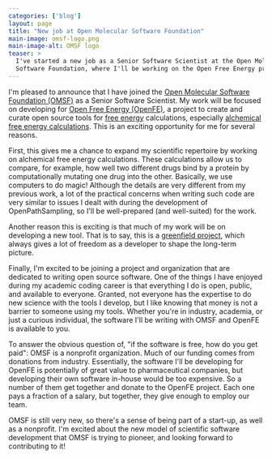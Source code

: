 ```yaml
---
categories: ['blog']
layout: page
title: "New job at Open Molecular Software Foundation"
main-image: omsf-logo.png
main-image-alt: OMSF logo
teaser: >
  I've started a new job as a Senior Software Scientist at the Open Molecular
  Software Foundation, where I'll be working on the Open Free Energy project.
---
```


<!--![{{ page.main-image-alt }}]({{ page.main-image }}){: .right-image}-->

I'm pleased to announce that I have joined the [Open Molecular Software
Foundation (OMSF)](https://omsf.io) as a Senior Software Scientist. My work
will be focused on developing for [Open Free Energy
(OpenFE)](https://openfree.energy), a project to create and curate open source
tools for [free
energy](https://en.wikipedia.org/wiki/Thermodynamic_free_energy) calculations,
especially [alchemical free energy
calculations](http://alchemistry.org/wiki/Main_Page).  This is an exciting
opportunity for me for several reasons.

First, this gives me a chance to expand my scientific repertoire by working on
alchemical free energy calculations. These calculations allow us to compare,
for example, how well two different drugs bind by a protein by computationally
mutating one drug into the other. Basically, we use computers to do magic!
Although the details are very different from my previous work, a lot of the
practical concerns when writing such code are very similar to issues I dealt
with during the development of OpenPathSampling, so I'll be well-prepared (and
well-suited) for the work.

Another reason this is exciting is that much of my work will be on developing a
new tool. That is to say, this is a [greenfield
project](https://en.wikipedia.org/wiki/Greenfield_project), which always gives
a lot of freedom as a developer to shape the long-term picture.

Finally, I'm excited to be joining a project and organization that are
dedicated to writing open source software. One of the things I have enjoyed
during my academic coding career is that everything I do is open, public, and
available to everyone. Granted, not everyone has the expertise to do new
science with the tools I develop, but I like knowing that money is not a
barrier to someone using my tools. Whether you're in industry, academia, or
just a curious individual, the software I'll be writing with OMSF and OpenFE is
available to you.

To answer the obvious question of, "if the software is free, how do you get
paid": OMSF is a nonprofit organization. Much of our funding comes from
donations from industry. Essentially, the software I'll be developing for
OpenFE is potentially of great value to pharmaceutical companies, but
developing their own software in-house would be too expensive. So a number of
them get together and donate to the OpenFE project. Each one pays a fraction of
a salary, but together, they give enough to employ our team.

OMSF is still very new, so there's a sense of being part of a start-up, as well
as a nonprofit.  I'm excited about the new model of scientific software
development that OMSF is trying to pioneer, and looking forward to contributing
to it!

